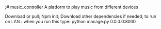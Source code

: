 ;# music_controller
A platform to play music from different devices

Download or pull;
Npm init;
Download other dependencies if needed;
to run on LAN : when you run this type: python manage.py 0.0.0.0:8000

